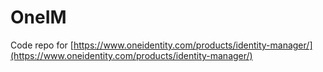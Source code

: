 # OneIM
Code repo for [https://www.oneidentity.com/products/identity-manager/](https://www.oneidentity.com/products/identity-manager/)
